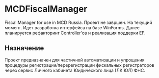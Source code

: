 # MCDFiscalManager
Fiscal Manager for use in MCD Russia.
Проект не завршен. На текущий момент. Идет разработка интерфейса на базе WinForms. Далее планируется рефакторинт Controller'ов и реализация поддерки EF.
## Назначение
Проект предназначен для частичной автоматизации и упрощения процедуры регистрации/перерегистрации фискальных регистраторов через сервис Личного кабинета Юидического лица (ЛК ЮЛ) ФНС.
